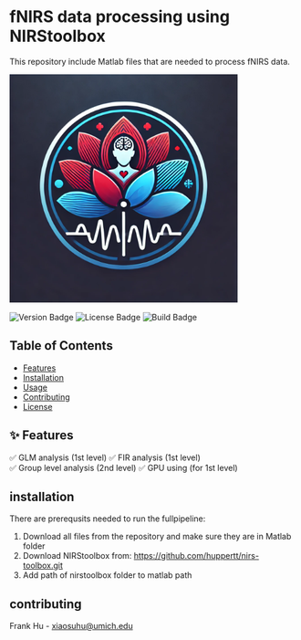 # fNIRS data processing using NIRStoolbox

This repository include Matlab files that are needed to process fNIRS data.

<img src="fNIRS-analysis-logo.webp" alt="Project Logo" width="400">
<p align="left">
  <img src="https://img.shields.io/badge/version-1.0-blue" alt="Version Badge">
  <img src="https://img.shields.io/badge/license-MIT-green" alt="License Badge">
  <img src="https://img.shields.io/badge/build-passing-brightgreen" alt="Build Badge">
</p>

## Table of Contents
- [Features](#features)
- [Installation](#installation)
- [Usage](#usage)
- [Contributing](#contributing)
- [License](#license)

## ✨ Features
✅ GLM analysis (1st level)
✅ FIR analysis (1st level)  
✅ Group level analysis (2nd level)
✅ GPU using (for 1st level)

## installation
There are prerequsits needed to run the fullpipeline:
1) Download all files from the repository and make sure they are in Matlab folder
2) Download NIRStoolbox from: https://github.com/huppertt/nirs-toolbox.git
3) Add path of nirstoolbox folder to matlab path

## contributing
Frank Hu - xiaosuhu@umich.edu

